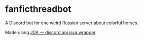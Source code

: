 # fanficthreadbot
A Discord bot for one weird Russian server about colorful horses.

Made using [JDA — discord api java wrapper](https://github.com/DV8FromTheWorld/JDA).
